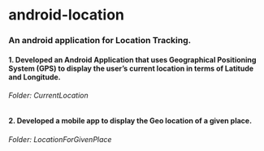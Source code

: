 # android-location
### An android application for Location Tracking.

#### 1. Developed an Android Application that uses Geographical Positioning System (GPS) to display the user’s current location in terms of Latitude and Longitude. 
###### Folder: CurrentLocation


#### 2. Developed a mobile app to display the Geo location of a given place.
###### Folder: LocationForGivenPlace

